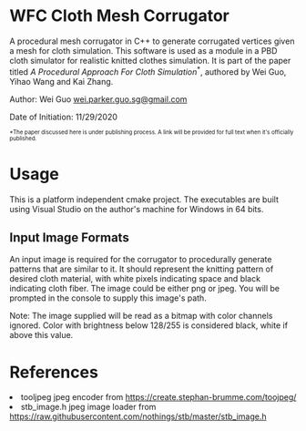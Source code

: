 # WFC Cloth Mesh Corrugator
A procedural mesh corrugator in C++ to generate corrugated vertices given a mesh for cloth simulation. This software is used as a module in a PBD cloth simulator for realistic knitted clothes simulation. It is part of the paper titled <i>A Procedural Approach For Cloth Simulation</i><sup>\*</sup>, authored by Wei Guo, Yihao Wang and Kai Zhang.

Author: Wei Guo <a href="mailto:wei.parker.guo.sg@gmail.com">wei.parker.guo.sg@gmail.com</a>

Date of Initiation: 11/29/2020

<sub><sup>\*The paper discussed here is under publishing process. A link will be provided for full text when it's officially published.</sup></sub>

# Usage
This is a platform independent cmake project. The executables are built using Visual Studio on the author's machine for Windows in 64 bits.

## Input Image Formats
An input image is required for the corrugator to procedurally generate patterns that are similar to it. It should represent the knitting pattern of desired cloth material, with white pixels indicating space and black indicating cloth fiber. The image could be either png or jpeg. You will be prompted in the console to supply this image's path.

Note: The image supplied will be read as a bitmap with color channels ignored. Color with brightness below 128/255 is considered black, white if above this value.

# References
<li>tooljpeg jpeg encoder from <a href="https://create.stephan-brumme.com/toojpeg/">https://create.stephan-brumme.com/toojpeg/</a></li>
<li>stb_image.h jpeg image loader from <a href="https://raw.githubusercontent.com/nothings/stb/master/stb_image.h">https://raw.githubusercontent.com/nothings/stb/master/stb_image.h</a></li>
